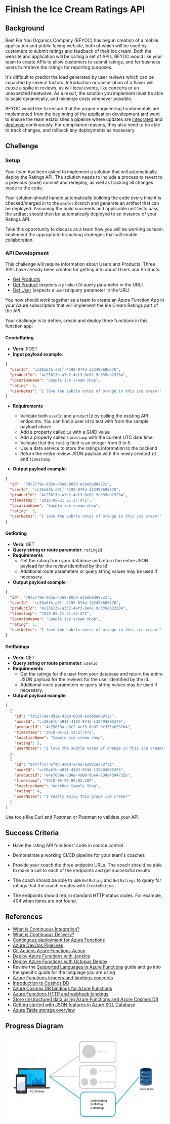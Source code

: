 # Finish the Ice Cream Ratings API

## Background

Best For You Organics Company (BFYOC) has begun creation of a mobile application and public facing website, both of which will be used by customers to submit ratings and feedback of their ice cream. Both the website and application will be calling a set of APIs. BFYOC would like your team to create APIs to allow customers to submit ratings, and for business users to retrieve the ratings for reporting purposes.

It's difficult to predict the load generated by user reviews which can be impacted by several factors. Introduction or cancellation of a flavor
will cause a spike in reviews, as will local events, like concerts or an unexpected heatwave. As a result, the solution you implement must be able to scale dynamically, and minimize costs whenever possible.

BFYOC would like to ensure that the proper engineering fundamentals are implemented from the beginning of the application development and want to ensure the team establishes a pipeline where updates are [integrated](https://docs.microsoft.com/azure/devops/learn/what-is-continuous-integration/) and [deployed](https://docs.microsoft.com/azure/devops/learn/what-is-continuous-delivery/) continuously. For compliance reasons, they also need to be able to track changes, and rollback any deployments as necessary.

## Challenge

### Setup

Your team has been asked to implement a solution that will automatically deploy the Ratings API. The solution needs to include a process to revert to a previous (code) commit and redeploy, as well as tracking all changes made to the code.

Your solution should handle automatically building the code every time it is checked/merged in to the `master` branch and generate an artifact that can be deployed. Assuming the build succeeds and applicable unit tests pass, the artifact should then be automatically deployed to an instance of your Ratings API.

Take this opportunity to discuss as a team how you will be working as team. Implement the appropriate branching strategies that will enable collaboration.

### API Development

This challenge will require information about Users and Products. Three APIs have already been created for getting info about Users and Products:

* [Get Products](https://serverlessohproduct.azurewebsites.net/api/GetProducts)
* [Get Product](https://serverlessohproduct.azurewebsites.nett/api/GetProduct) (expects a `productId` query parameter in the URL)
* [Get User](https://serverlessohproduct.azurewebsites.net/api/GetUser) (expects a `userId` query parameter in the URL)

You now should work together as a team to create an Azure Function App in your Azure subscription that will implement the Ice Cream Ratings part of the API.

Your challenge is to define, create and deploy three functions in this function app:

#### CreateRating

* **Verb**: POST
* **Input payload example**:

```JSON
{
  "userId": "cc20a6fb-a91f-4192-874d-132493685376",
  "productId": "4c25613a-a3c2-4ef3-8e02-9c335eb23204",
  "locationName": "Sample ice cream shop",
  "rating": 5,
  "userNotes": "I love the subtle notes of orange in this ice cream!"
}
```

* **Requirements**
    * Validate both `userId` and `productId` by calling the existing API endpoints. You can find a user id to test with from the sample payload above
    * Add a property called `id` with a GUID value
    * Add a property called `timestamp` with the current UTC date time
    * Validate that the `rating` field is an integer from 0 to 5
    * Use a data service to store the ratings information to the backend
    * Return the entire review JSON payload with the newly created `id` and `timestamp`

* **Output payload example**:

```JSON
{
  "id": "79c2779e-dd2e-43e8-803d-ecbebed8972c",
  "userId": "cc20a6fb-a91f-4192-874d-132493685376",
  "productId": "4c25613a-a3c2-4ef3-8e02-9c335eb23204",
  "timestamp": "2018-05-21 21:27:47Z",
  "locationName": "Sample ice cream shop",
  "rating": 5,
  "userNotes": "I love the subtle notes of orange in this ice cream!"
}
```

#### GetRating

* **Verb**: GET
* **Query string or route parameter**: `ratingId`
* **Requirements**
    * Get the rating from your database and return the entire JSON payload for the review identified by the id
    * Additional route parameters or query string values may be used if necessary.
* **Output payload example**:

```JSON
{
  "id": "79c2779e-dd2e-43e8-803d-ecbebed8972c",
  "userId": "cc20a6fb-a91f-4192-874d-132493685376",
  "productId": "4c25613a-a3c2-4ef3-8e02-9c335eb23204",
  "timestamp": "2018-05-21 21:27:47Z",
  "locationName": "Sample ice cream shop",
  "rating": 5,
  "userNotes": "I love the subtle notes of orange in this ice cream!"
}
```

#### GetRatings

* **Verb**: GET
* **Query string or route parameter**: `userId`
* **Requirements**
    * Get the ratings for the user from your database and return the entire JSON payload for the reviews for the user identified by the id.
    * Additional route parameters or query string values may be used if necessary.
* **Output payload example**:

``` JSON
[
  {
    "id": "79c2779e-dd2e-43e8-803d-ecbebed8972c",
    "userId": "cc20a6fb-a91f-4192-874d-132493685376",
    "productId": "4c25613a-a3c2-4ef3-8e02-9c335eb23204",
    "timestamp": "2018-05-21 21:27:47Z",
    "locationName": "Sample ice cream shop",
    "rating": 5,
    "userNotes": "I love the subtle notes of orange in this ice cream!"
  },
  {
    "id": "8947f7cc-6f4c-49ed-a7aa-62892eac8f31",
    "userId": "cc20a6fb-a91f-4192-874d-132493685376",
    "productId": "e4e7068e-500e-4a00-8be4-630d4594735b",
    "timestamp": "2018-05-20 09:02:30Z",
    "locationName": "Another Sample Shop",
    "rating": 4,
    "userNotes": "I really enjoy this grape ice cream!"
  }
]
```

Use tools like Curl and Postman or Postman to validate your API.


## Success Criteria

* Have the rating API functions' code in source control

* Demonstrate a working CI/CD pipeline for your team's coaches

* Provide your coach the three endpoint URLs. The coach should be able to make a call to each of the endpoints and get successful results

* The coach should be able to use `GetRating` and `GetRatings` to query for ratings that the coach creates with `CreateRating`

* The endpoints should return standard HTTP status codes. For example, 404 when items are not found.

## References

* [What is Continuous Integration?](https://docs.microsoft.com/azure/devops/learn/what-is-continuous-integration/)
* [What is Continuous Delivery?](https://docs.microsoft.com/azure/devops/learn/what-is-continuous-delivery/)
* [Continuous deployment for Azure Functions](https://docs.microsoft.com/azure/azure-functions/functions-continuous-deployment)
* [Azure DevOps Pipelines](https://docs.microsoft.com/azure/devops/pipelines/get-started/?view=azure-devops)
* [Git Actions Azure Functions Action](https://github.com/marketplace/actions/azure-functions-action)
* [Deploy Azure Functions with Jenkins](https://docs.microsoft.com/azure/jenkins/jenkins-azure-functions-deploy)
* [Deploy Azure Functions with Octopus Deploy](https://octopus.com/blog/azure-functions)
* Review the [Supported Languages in Azure Functions](https://docs.microsoft.com/azure/azure-functions/supported-languages)
  guide and go into the specific guide for the language you are using
* [Azure Functions triggers and bindings concepts](https://docs.microsoft.com/azure/azure-functions/functions-triggers-bindings)
* [Introduction to Cosmos DB](https://docs.microsoft.com/azure/cosmos-db/introduction)
* [Azure Cosmos DB bindings for Azure Functions](https://docs.microsoft.com/azure/azure-functions/functions-bindings-cosmosdb-v2)
* [Azure Functions HTTP and webhook bindings](https://docs.microsoft.com/azure/azure-functions/functions-bindings-http-webhook)
* [Store unstructured data using Azure Functions and Azure Cosmos DB](https://docs.microsoft.com/azure/azure-functions/functions-integrate-store-unstructured-data-cosmosdb)
* [Getting started with JSON features in Azure SQL Database](https://docs.microsoft.com/azure/sql-database/sql-database-json-features)
* [Azure Table storage overview](https://docs.microsoft.com/azure/cosmos-db/table-storage-overview)

## Progress Diagram

![Ratings API progress diagram](images/ratings-api-progress-diagram.jpg)
